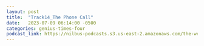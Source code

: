 ```yaml
---
layout: post
title:  "Track14_The Phone Call"
date:   2023-07-09 06:14:00 -0500
categories: genius-times-four
podcast_link: https://nilbus-podcasts.s3.us-east-2.amazonaws.com/the-well-trained-mind/Genius%20Times%20Four/Track14_The%20Phone%20Call.mp3
---
```

